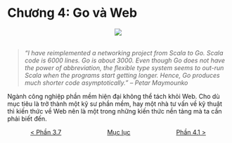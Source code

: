# Chương 4: Go và Web

<div align="center">
	<img src="../images/ch5.png">
	<br/>
	<span align="center">
		<i></i>
	</span>
</div>
<br/>

>*“I have reimplemented a networking project from Scala to Go. Scala code is 6000 lines. Go is about 3000. Even though Go does not have the power of abbreviation, the flexible type system seems to out-run Scala when the programs start getting longer. Hence, Go produces much shorter code asymptotically.” – Petar Maymounko*

Ngành công nghiệp phần mềm hiện đại không thể tách khỏi Web. Cho dù mục tiêu là trở thành một kỹ sư phần mềm, hay một nhà tư vấn về kỹ thuật thì kiến thức về Web nên là một trong những kiến thức nền tảng mà ta cần phải biết đến.

<div style="display: flex; justify-content: space-around;">
<span> <a href="../ch3-rpc/ch3-07-ext.md">&lt Phần 3.7</a>
</span>
<span><a href="../SUMMARY.md"> Mục lục</a>  </span>
<span> <a href="ch4-01-intro.md">Phần 4.1 &gt</a> </span>
</div>
